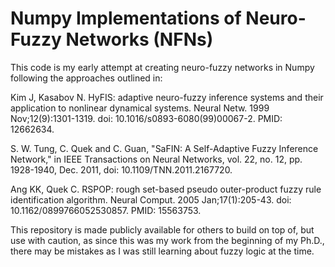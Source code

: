 # Numpy Implementations of Neuro-Fuzzy Networks (NFNs)

This code is my early attempt at creating neuro-fuzzy networks in Numpy following the approaches outlined in:

Kim J, Kasabov N. HyFIS: adaptive neuro-fuzzy inference systems and their application to nonlinear dynamical systems. Neural Netw. 1999 Nov;12(9):1301-1319. doi: 10.1016/s0893-6080(99)00067-2. PMID: 12662634.

S. W. Tung, C. Quek and C. Guan, "SaFIN: A Self-Adaptive Fuzzy Inference Network," in IEEE Transactions on Neural Networks, vol. 22, no. 12, pp. 1928-1940, Dec. 2011, doi: 10.1109/TNN.2011.2167720.

Ang KK, Quek C. RSPOP: rough set-based pseudo outer-product fuzzy rule identification algorithm. Neural Comput. 2005 Jan;17(1):205-43. doi: 10.1162/0899766052530857. PMID: 15563753.

This repository is made publicly available for others to build on top of, but use with caution, as since this was my work from the beginning of my Ph.D., there may be mistakes as I was still learning about fuzzy logic at the time.
